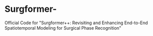 # Surgformer-
Official Code for "Surgformer++: Revisiting and Enhancing End-to-End Spatiotemporal Modeling for Surgical Phase Recognition"
